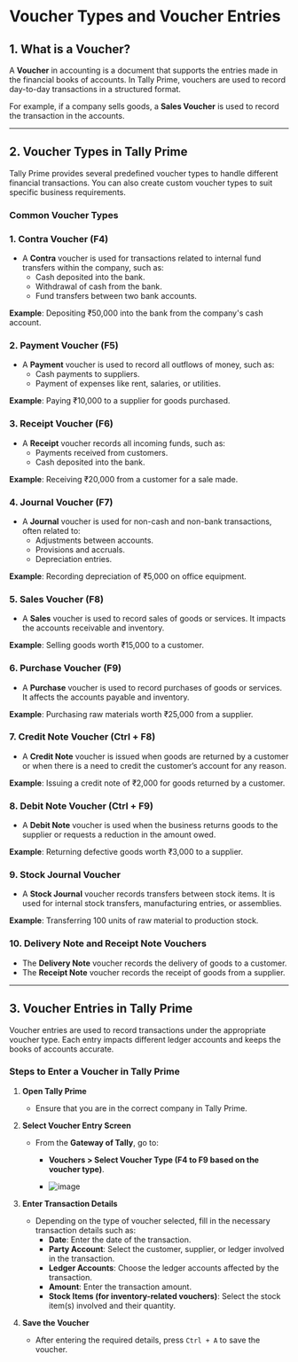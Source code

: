 # Voucher Types and Voucher Entries

## 1. What is a Voucher?

A **Voucher** in accounting is a document that supports the entries made in the financial books of accounts. In Tally Prime, vouchers are used to record day-to-day transactions in a structured format. 

For example, if a company sells goods, a **Sales Voucher** is used to record the transaction in the accounts.

---

## 2. Voucher Types in Tally Prime

Tally Prime provides several predefined voucher types to handle different financial transactions. You can also create custom voucher types to suit specific business requirements.

### Common Voucher Types

### 1. **Contra Voucher (F4)**
   - A **Contra** voucher is used for transactions related to internal fund transfers within the company, such as:
     - Cash deposited into the bank.
     - Withdrawal of cash from the bank.
     - Fund transfers between two bank accounts.
   
   **Example**: Depositing ₹50,000 into the bank from the company's cash account.

### 2. **Payment Voucher (F5)**
   - A **Payment** voucher is used to record all outflows of money, such as:
     - Cash payments to suppliers.
     - Payment of expenses like rent, salaries, or utilities.
   
   **Example**: Paying ₹10,000 to a supplier for goods purchased.

### 3. **Receipt Voucher (F6)**
   - A **Receipt** voucher records all incoming funds, such as:
     - Payments received from customers.
     - Cash deposited into the bank.
   
   **Example**: Receiving ₹20,000 from a customer for a sale made.

### 4. **Journal Voucher (F7)**
   - A **Journal** voucher is used for non-cash and non-bank transactions, often related to:
     - Adjustments between accounts.
     - Provisions and accruals.
     - Depreciation entries.
   
   **Example**: Recording depreciation of ₹5,000 on office equipment.

### 5. **Sales Voucher (F8)**
   - A **Sales** voucher is used to record sales of goods or services. It impacts the accounts receivable and inventory.
   
   **Example**: Selling goods worth ₹15,000 to a customer.

### 6. **Purchase Voucher (F9)**
   - A **Purchase** voucher is used to record purchases of goods or services. It affects the accounts payable and inventory.
   
   **Example**: Purchasing raw materials worth ₹25,000 from a supplier.

### 7. **Credit Note Voucher (Ctrl + F8)**
   - A **Credit Note** voucher is issued when goods are returned by a customer or when there is a need to credit the customer’s account for any reason.
   
   **Example**: Issuing a credit note of ₹2,000 for goods returned by a customer.

### 8. **Debit Note Voucher (Ctrl + F9)**
   - A **Debit Note** voucher is used when the business returns goods to the supplier or requests a reduction in the amount owed.
   
   **Example**: Returning defective goods worth ₹3,000 to a supplier.

### 9. **Stock Journal Voucher**
   - A **Stock Journal** voucher records transfers between stock items. It is used for internal stock transfers, manufacturing entries, or assemblies.
   
   **Example**: Transferring 100 units of raw material to production stock.

### 10. **Delivery Note and Receipt Note Vouchers**
   - The **Delivery Note** voucher records the delivery of goods to a customer.
   - The **Receipt Note** voucher records the receipt of goods from a supplier.

---

## 3. Voucher Entries in Tally Prime

Voucher entries are used to record transactions under the appropriate voucher type. Each entry impacts different ledger accounts and keeps the books of accounts accurate.

### Steps to Enter a Voucher in Tally Prime

1. **Open Tally Prime**
   - Ensure that you are in the correct company in Tally Prime.

2. **Select Voucher Entry Screen**
   - From the **Gateway of Tally**, go to:
     - **Vouchers > Select Voucher Type (F4 to F9 based on the voucher type)**.
    
     - ![image](https://github.com/user-attachments/assets/ec301e04-c0fc-4e3d-8087-218519fe0d3f)


3. **Enter Transaction Details**
   - Depending on the type of voucher selected, fill in the necessary transaction details such as:
     - **Date**: Enter the date of the transaction.
     - **Party Account**: Select the customer, supplier, or ledger involved in the transaction.
     - **Ledger Accounts**: Choose the ledger accounts affected by the transaction.
     - **Amount**: Enter the transaction amount.
     - **Stock Items (for inventory-related vouchers)**: Select the stock item(s) involved and their quantity.

4. **Save the Voucher**
   - After entering the required details, press `Ctrl + A` to save the voucher.
